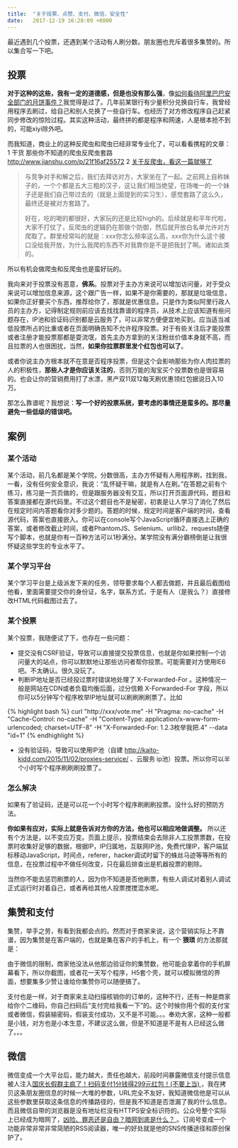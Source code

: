 ```yaml
---
title:  "关于投票、点赞、支付、微信，安全性"
date:   2017-12-19 16:28:09 +0800
---
```


最近遇到几个投票，还遇到某个活动有人刷分数。朋友圈也充斥着很多集赞的。所以集合写一下吧。

## 投票

__对于这种的这些，我有一定的道德感，但是也没有那么强__，像[如何看待阿里巴巴安全部门的月饼事件？](https://www.zhihu.com/question/50600301)我觉得是过了。几年前某银行有少量积分兑换自行车，我曾经用程序去刷过，给自己和别人兑换了一些自行车。也经历了对方修改程序自己赶紧同步修改的惊险过程。其实这种活动，最终拼的都是程序和网速，人是根本抢不到的，可能xiyi除外吧。

而我知道，商业上的这种反爬虫和爬虫已经非常专业化了，可以看看携程的文章：1 干货 那些你不知道的爬虫反爬虫套路 http://www.jianshu.com/p/21f16af25572  2 [关于反爬虫，看这一篇就够了](https://segmentfault.com/a/1190000005840672)

> 与竞争对手和解之后，我们去拜访对方，大家坐在了一起。之前网上自称妹子的，一个个都是五大三粗的汉子，这让我们相当绝望，在场唯一的一个妹子还是我们自己带过去的（就是上面提到的实习生），感觉套路了这么久，最终还是被对方套路了。
>
> 好在，吃的喝的都很好，大家玩的还是比较high的。后续就是和平年代啦，大家不打仗了，反爬虫的逻辑扔在那做个防御，然后就开放白名单允许对方爬取了。群里经常叫的就是：xxx你怎么频率这么高，xxx你为什么这个接口没给我开放，为什么我爬的东西不对我靠你是不是把我封了啊。诸如此类的。

所以有机会做爬虫和反爬虫也是蛮好玩的。

我向来对于投票没有恶意，__佛系__。投票对于主办方来说可以增加访问量，对于受众来说可以增加信息来源，这个跟广告一样，如果不是你需要的，那就是垃圾信息，如果你正好要买个东西，推荐给你了，那就是优惠信息。只是作为类似阿里行政人员的主办方，记得制定规则前应该去找找靠谱的程序员，从技术上应该知道有些问题存在，IP池和验证码识别都是云服务了，可以非常方便便宜地买到。应当适当减低投票所占的比重或者在页面明确告知不允许程序投票。对于有些关注后才能投票或者注册才能投票那都是耍流氓，首先主办方拿到的关注粉丝价值本身就不高，而且拉票的人也很困扰，当然，__如果你拉票群里发个红包也可以了__。

或者你说主办方根本就不在意是否程序投票，但是这个会影响那些为你人肉拉票的人的积极性，__那些人才是你应该关注的__，否则万能的淘宝买个投票数也是很容易的。也会让你的营销费用打了水漂，黑产双11双12每天刷优惠领红包据说日入10万。

那怎么靠谱呢？我想说：__写一个好的投票系统，要考虑的事情还是蛮多的。那尽量避免一些低级的错误吧。__

## 案例
### 某个活动
某个活动，前几名都是某个学院，分数很高，主办方怀疑有人用程序刷，找到我，一看，没有任何安全意识，我说：“乱怀疑干嘛，就是有人在刷。”在答题之前有个练习，练习是一页页做的，但是跟服务器没有交互，所以打开页面源代码，题目和答案直接都在源代码里。不过这个题目也不是秘密，初衷是让人学习了消化了然后在规定时间内答题看你对多少题的。答题的时候，规定时间是客户端的时间，查看源代码，答案也直接嵌入。你可以在console写个JavaScript循环直接选上正确的答案，或者修改截止时间，或者PhantomJS、Selenium、urllib2、requests随便写个脚本，也就是你有一百种方法可以1秒满分。某学院没有满分霸榜倒是让我很怀疑这些学生的专业水平了。

### 某个学习平台
某个学习平台是上级派发下来的任务，领导要求每个人都去做题，并且最后截图给他看，里面需要提交你的身份证，名字，联系方式，于是有人（是我么？）直接修改HTML代码截图过去了。

### 某个投票
某个投票，我随便试了下，也存在一些问题：

- 提交没有CSRF验证，导致可以直接提交投票信息，也就是你如果控制一个访问量大的站点，你可以默默地让那些访问者帮你投票。可能需要对方使用IE6吧。不太确认。很久没玩了。
- 判断IP地址是否已经投过票时错误地处理了 X-Forwarded-For 。这种情况一般是网站在CDN或者负载均衡后面，过分信赖 X-Forwarded-For 字段，所以你可以5分钟写个程序枚举IP地址就可以刷刷刷刷票了。比如

{% highlight bash %}
curl "http://xxx/vote.me" -H "Pragma: no-cache" -H "Cache-Control: no-cache" -H "Content-Type: application/x-www-form-urlencoded; charset=UTF-8" -H "X-Forwarded-For: 1.2.3枚举我把.4" --data "id=1"
{% endhighlight %}

- 没有验证码，导致可以使用IP池（自建 http://kaito-kidd.com/2015/11/02/proxies-service/ 、云服务 ip池）投票。所以你可以半个小时写个程序刷刷刷投票了。

### 怎么解决
如果有了验证码，还是可以花一个小时写个程序刷刷刷投票。没什么好的预防方法。

__你如果有应对，实际上就是告诉对方你的方法，他也可以相应地做调整。__ 所以还有个方法是，以不变应万变。页面上提示，投票结束会去除非人工投票票数，在投票时收集好足够的数据，根据IP，IP归属地，互联网IP池，免费代理IP，客户端鼠标移动JavaScript，时间点，referer，hacker调试时留下的蛛丝马迹等等所有的信息，在投票过程中不做任何改变，只在最后排查出是机器投票的剔除。

当然你不能去惩罚刷票的人，因为你不知道是否他刷票，有些人调试对着别人调试正式运行时对着自己，或者再给其他人投票搅搅混水呢。

## 集赞和支付
集赞，举手之劳，有看到我都会点的。然而对于商家来说，这个营销实际上不靠谱，因为集赞是在客户端的，也就是集在客户的手机上，有一个 __猥琐__ 的方法那就是：

由于微信的限制，商家他没法从他那边验证你的集赞数，他可能会拿着你的手机屏幕看下，所以你截图，或者花一天写个程序，H5套个壳，就可以模拟微信的界面，想要集多少赞让谁给你集赞你可以随便搞了。

支付也是一样，对于商家来主动扫描核销你的订单的，这种不行，还有一种是商家给你个二维码，你自己扫码后“支付完给我看一下”的。这个时候你用个假的支付宝或者微信，假装输密码，假装支付成功，又不是不可能。。。奉劝大家，这种一般都是小钱，对方也是小本生意，不建议这么做，但是不知道是不是有人已经这么做了。。。

## 微信
微信变成一个大平台后，能力越大，责任也越大，前段时间暴露微信支付提示信息被人注入[国庆长假群主疯了！扫码支付1分钱得299元红包！(不要上当) ](https://mp.weixin.qq.com/s?__biz=MzA4NTQ5OTYyNw==&mid=2651325387&idx=1&sn=10ffee5de3dd0c26a6883e578788d9b2&chksm=842ba84fb35c2159d665e3cdfd2ef9e86c8d88876e8ab5a128dcbe92761bf8d710c2edd3c4ea&mpshare=1&scene=1&srcid=1004UU0l49zByqntX8GkypcI#rd)，我在拷贝这条朋友圈信息的时候一大堆的参数，URL完全不友好，我知道微信他是可以从这些参数里获取这条信息的传播路径的，但是我不知道是否泄漏了我的什么信息。而且微信自带的浏览器是没有地址栏没有HTTPS安全标识符的。公众号整个实际上已经成为暗网了，[凶险、罪恶还是自由？暗网到底是什么？ ](https://mp.weixin.qq.com/s?__biz=MjM5MTE4Nzk1NA==&mid=2650741775&idx=1&sn=a2f4982b3b33c6b94b97c1d855c53af8&chksm=beb2ea9289c5638420f0de5510e53ff01e101139ca6ab8bdd8e932183a43cc97b7de090f6e5c&mpshare=1&scene=1&srcid=1204ylCzTU5pKwRQgETSykm7#rd)。订阅号变成一个功能非常非常非常简陋的RSS阅读器，唯一的好处就是他的SNS传播途径和原创保护了。



